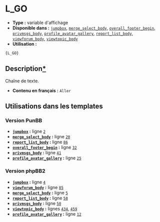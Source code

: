 # L_GO
* __Type :__ variable d'affichage
* __Disponible dans :__ [`jumpbox`](../tpl/var/jumpbox.md#readme), [`merge_select_body`](../tpl/var/merge_select_body.md#readme), [`overall_footer_begin`](../tpl/var/overall_footer_begin.md#readme), [`privmsgs_body`](../tpl/var/privmsgs_body.md#readme), [`profile_avatar_gallery`](../tpl/var/profile_avatar_gallery.md#readme), [`report_list_body`](../tpl/var/report_list_body.md#readme), [`viewforum_body`](../tpl/var/viewforum_body.md#readme), [`viewtopic_body`](../tpl/var/viewtopic_body.md#readme)
* __Utilisation :__

```html
{L_GO}
```

## Description[*](https://fa-tvars.appspot.com/var/L_GO)
Chaîne de texte.

* __Contenu en français :__ `Aller`

## Utilisations dans les templates

### Version PunBB
* __[`jumpbox`](../tpl/var/jumpbox.md#readme) :__ ligne [`2`](../tpl/src/punbb/jumpbox.tpl#L2)
* __[`merge_select_body`](../tpl/var/merge_select_body.md#readme) :__ ligne [`20`](../tpl/src/punbb/merge_select_body.tpl#L20)
* __[`report_list_body`](../tpl/var/report_list_body.md#readme) :__ ligne [`86`](../tpl/src/punbb/report_list_body.tpl#L86)
* __[`overall_footer_begin`](../tpl/var/overall_footer_begin.md#readme) :__ ligne [`32`](../tpl/src/punbb/overall_footer_begin.tpl#L32)
* __[`privmsgs_body`](../tpl/var/privmsgs_body.md#readme) :__ ligne [`41`](../tpl/src/punbb/privmsgs_body.tpl#L41)
* __[`profile_avatar_gallery`](../tpl/var/profile_avatar_gallery.md#readme) :__ ligne [`25`](../tpl/src/punbb/profile_avatar_gallery.tpl#L25)

### Version phpBB2
* __[`jumpbox`](../tpl/var/jumpbox.md#readme) :__ ligne [`4`](../tpl/src/subsilver/jumpbox.tpl#L4)
* __[`viewforum_body`](../tpl/var/viewforum_body.md#readme) :__ ligne [`85`](../tpl/src/subsilver/viewforum_body.tpl#L85)
* __[`merge_select_body`](../tpl/var/merge_select_body.md#readme) :__ ligne [`5`](../tpl/src/subsilver/merge_select_body.tpl#L5)
* __[`report_list_body`](../tpl/var/report_list_body.md#readme) :__ ligne [`58`](../tpl/src/subsilver/report_list_body.tpl#L58)
* __[`privmsgs_body`](../tpl/var/privmsgs_body.md#readme) :__ ligne [`50`](../tpl/src/subsilver/privmsgs_body.tpl#L50)
* __[`viewtopic_body`](../tpl/var/viewtopic_body.md#readme) :__ lignes [`434`](../tpl/src/subsilver/viewtopic_body.tpl#L434), [`459`](../tpl/src/subsilver/viewtopic_body.tpl#L459)
* __[`profile_avatar_gallery`](../tpl/var/profile_avatar_gallery.md#readme) :__ ligne [`12`](../tpl/src/subsilver/profile_avatar_gallery.tpl#L12)
